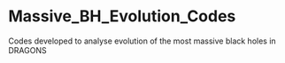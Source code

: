 # Massive_BH_Evolution_Codes
Codes developed to analyse evolution of the most massive black holes in DRAGONS
